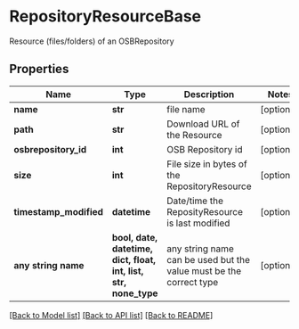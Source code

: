 # RepositoryResourceBase

Resource (files/folders) of an OSBRepository

## Properties
Name | Type | Description | Notes
------------ | ------------- | ------------- | -------------
**name** | **str** | file name | [optional] 
**path** | **str** | Download URL of the Resource | [optional] 
**osbrepository_id** | **int** | OSB Repository id | [optional] 
**size** | **int** | File size in bytes of the RepositoryResource | [optional] 
**timestamp_modified** | **datetime** | Date/time the ReposityResource is last modified | [optional] 
**any string name** | **bool, date, datetime, dict, float, int, list, str, none_type** | any string name can be used but the value must be the correct type | [optional]

[[Back to Model list]](../README.md#documentation-for-models) [[Back to API list]](../README.md#documentation-for-api-endpoints) [[Back to README]](../README.md)


